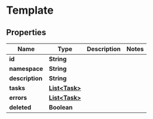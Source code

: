 

# Template


## Properties

| Name | Type | Description | Notes |
|------------ | ------------- | ------------- | -------------|
|**id** | **String** |  |  |
|**namespace** | **String** |  |  |
|**description** | **String** |  |  |
|**tasks** | [**List&lt;Task&gt;**](Task.md) |  |  |
|**errors** | [**List&lt;Task&gt;**](Task.md) |  |  |
|**deleted** | **Boolean** |  |  |



